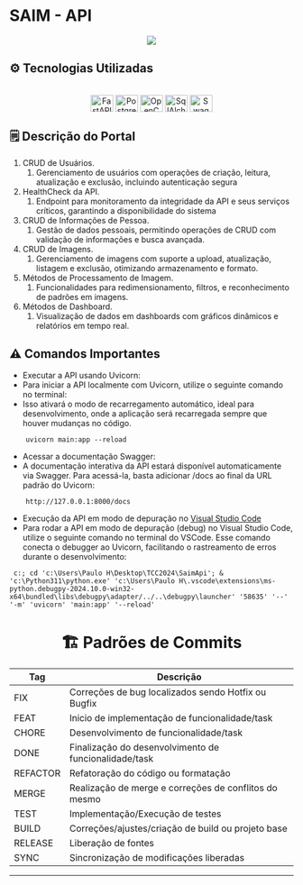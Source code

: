 # SAIM - API

<p align="center">
<img src="https://img.shields.io/badge/STATUS-EM DESENVOLVIMENTO-green"/>
</p>


## ⚙️ Tecnologias Utilizadas

<div align="center">
    <div style="display: inline_block"><br>
        <img align="center" alt="FastAPI" height="30" width="40" src="https://cdn.jsdelivr.net/gh/devicons/devicon@latest/icons/fastapi/fastapi-original.svg">
        <img align="center" alt="Postgres" height="30" width="40"  src="https://cdn.jsdelivr.net/gh/devicons/devicon@latest/icons/postgresql/postgresql-original.svg">
        <img align="center" alt="OpenCV" height="30" width="40" src="https://cdn.jsdelivr.net/gh/devicons/devicon@latest/icons/opencv/opencv-original.svg">
         <img align="center" alt="SqlAlchemy" height="30" width="40" src="https://cdn.jsdelivr.net/gh/devicons/devicon@latest/icons/sqlalchemy/sqlalchemy-original.svg">
          <img align="center" alt="Swagger" height="30" width="40" src="https://cdn.jsdelivr.net/gh/devicons/devicon@latest/icons/swagger/swagger-original.svg">
    </div>
</div>

## 🗒️ Descrição do Portal 

1. CRUD de Usuários.
   1. Gerenciamento de usuários com operações de criação, leitura, atualização e exclusão, incluindo autenticação segura 
2. HealthCheck da API.
   1. Endpoint para monitoramento da integridade da API e seus serviços críticos, garantindo a disponibilidade do sistema
3. CRUD de Informações de Pessoa.
   1. Gestão de dados pessoais, permitindo operações de CRUD com validação de informações e busca avançada.
4. CRUD de Imagens.
   1. Gerenciamento de imagens com suporte a upload, atualização, listagem e exclusão, otimizando armazenamento e formato.
5. Métodos de Processamento de Imagem.
   1. Funcionalidades para redimensionamento, filtros, e reconhecimento de padrões em imagens.
6. Métodos de Dashboard.
   1. Visualização de dados em dashboards com gráficos dinâmicos e relatórios em tempo real.

## ⚠️ Comandos Importantes
- Executar a API usando Uvicorn:
- Para iniciar a API localmente com Uvicorn, utilize o seguinte comando no terminal:
- Isso ativará o modo de recarregamento automático, ideal para desenvolvimento, onde a aplicação será recarregada sempre que houver mudanças no código.
```
    uvicorn main:app --reload
```

  
- Acessar a documentação Swagger:
- A documentação interativa da API estará disponível automaticamente via Swagger. Para acessá-la, basta adicionar /docs ao final da URL padrão do Uvicorn:
```
    http://127.0.0.1:8000/docs
```

- Execução da API em modo de depuração no [Visual Studio Code](https://code.visualstudio.com/)
- Para rodar a API em modo de depuração (debug) no Visual Studio Code, utilize o seguinte comando no terminal do VSCode. Esse comando conecta o debugger ao Uvicorn, facilitando o rastreamento de erros durante o desenvolvimento:
  
```
 c:; cd 'c:\Users\Paulo H\Desktop\TCC2024\SaimApi'; & 'c:\Python311\python.exe' 'c:\Users\Paulo H\.vscode\extensions\ms-python.debugpy-2024.10.0-win32-x64\bundled\libs\debugpy\adapter/../..\debugpy\launcher' '58635' '--' '-m' 'uvicorn' 'main:app' '--reload' 
```

<div align="center">
    <h1> 🏗️ Padrões de Commits </h1>

| Tag | Descrição |
| --- | --- |
| FIX | Correções de bug localizados sendo  Hotfix ou Bugfix |
| FEAT | Inicio de implementação de funcionalidade/task |
| CHORE | Desenvolvimento de funcionalidade/task  |
| DONE | Finalização do desenvolvimento de funcionalidade/task |
| REFACTOR | Refatoração do código ou formatação |
| MERGE | Realização de merge e correções de conflitos do mesmo  |
| TEST | Implementação/Execução de testes |
| BUILD | Correções/ajustes/criação de build ou projeto base |
| RELEASE | Liberação de fontes |
| SYNC | Sincronização de modificações liberadas |

</div>

<hr>